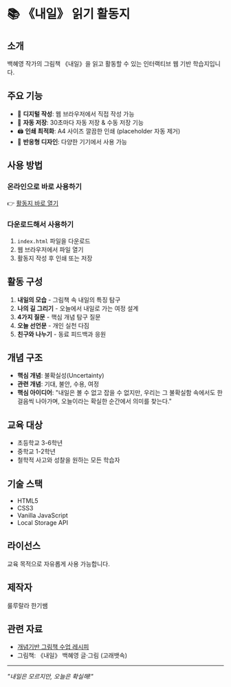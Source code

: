# 📚 《내일》 읽기 활동지

## 소개
백혜영 작가의 그림책 《내일》을 읽고 활동할 수 있는 인터랙티브 웹 기반 학습지입니다.

## 주요 기능
- 📝 **디지털 작성**: 웹 브라우저에서 직접 작성 가능
- 💾 **자동 저장**: 30초마다 자동 저장 & 수동 저장 기능
- 🖨️ **인쇄 최적화**: A4 사이즈 깔끔한 인쇄 (placeholder 자동 제거)
- 📱 **반응형 디자인**: 다양한 기기에서 사용 가능

## 사용 방법

### 온라인으로 바로 사용하기
👉 [활동지 바로 열기](https://plusiam.github.io/tomorrow-worksheet/)

### 다운로드해서 사용하기
1. `index.html` 파일을 다운로드
2. 웹 브라우저에서 파일 열기
3. 활동지 작성 후 인쇄 또는 저장

## 활동 구성
1. **내일의 모습** - 그림책 속 내일의 특징 탐구
2. **나의 길 그리기** - 오늘에서 내일로 가는 여정 설계
3. **4가지 질문** - 핵심 개념 탐구 질문
4. **오늘 선언문** - 개인 실천 다짐
5. **친구와 나누기** - 동료 피드백과 응원

## 개념 구조
- **핵심 개념**: 불확실성(Uncertainty)
- **관련 개념**: 기대, 불안, 수용, 여정
- **핵심 아이디어**: "내일은 볼 수 없고 잡을 수 없지만, 우리는 그 불확실함 속에서도 한 걸음씩 나아가며, 오늘이라는 확실한 순간에서 의미를 찾는다."

## 교육 대상
- 초등학교 3-6학년
- 중학교 1-2학년
- 철학적 사고와 성찰을 원하는 모든 학습자

## 기술 스택
- HTML5
- CSS3
- Vanilla JavaScript
- Local Storage API

## 라이선스
교육 목적으로 자유롭게 사용 가능합니다.

## 제작자
룰루랄라 한기쌤

## 관련 자료
- [개념기반 그림책 수업 레시피](https://github.com/plusiam)
- 그림책: 《내일》 백혜영 글·그림 (고래뱃속)

---
*"내일은 모르지만, 오늘은 확실해!"*